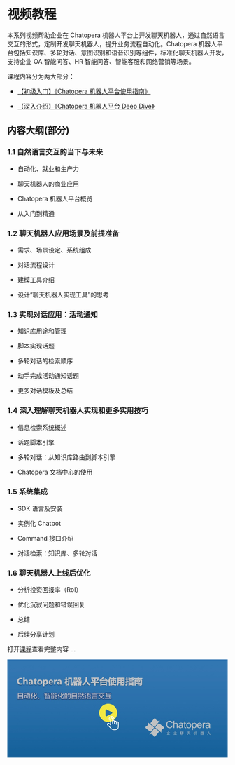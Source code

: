 # 视频教程

本系列视频帮助企业在 Chatopera 机器人平台上开发聊天机器人，通过自然语言交互的形式，定制开发聊天机器人，提升业务流程自动化。Chatopera 机器人平台包括知识库、多轮对话、意图识别和语音识别等组件，标准化聊天机器人开发，支持企业 OA 智能问答、HR 智能问答、智能客服和网络营销等场景。

课程内容分为两大部分：

* [【初级入门】《Chatopera 机器人平台使用指南》](https://www.bilibili.com/read/cv7526530)

* [【深入介绍】《Chatopera 机器人平台 Deep Dive》](https://www.bilibili.com/video/BV1tz4y1S78k)

## 内容大纲(部分)

### 1.1 自然语言交互的当下与未来

* 自动化、就业和生产力

* 聊天机器人的商业应用

* Chatopera 机器人平台概览

* 从入门到精通

### 1.2 聊天机器人应用场景及前提准备

* 需求、场景设定、系统组成

* 对话流程设计

* 建模工具介绍

* 设计“聊天机器人实现工具”的思考

### 1.3 实现对话应用：活动通知

* 知识库用途和管理

* 脚本实现话题

* 多轮对话的检索顺序

* 动手完成活动通知话题

* 更多对话模板及总结

### 1.4 深入理解聊天机器人实现和更多实用技巧

* 信息检索系统概述

* 话题脚本引擎

* 多轮对话：从知识库路由到脚本引擎

* Chatopera 文档中心的使用

### 1.5 系统集成

* SDK 语言及安装

* 实例化 Chatbot

* Command 接口介绍

* 对话检索：知识库、多轮对话

### 1.6 聊天机器人上线后优化

* 分析投资回报率（RoI）

* 优化沉寂问题和错误回复

* 总结

* 后续分享计划

打开[课程](https://www.bilibili.com/read/cv7526530)查看完整内容 ...

<p align="center">
  <a href="https://www.bilibili.com/read/cv7526530" target="_blank">
      <img src="../../../images/products/platform/202009-bot-ke-1.jpg" width="800">
  </a>
</p>
